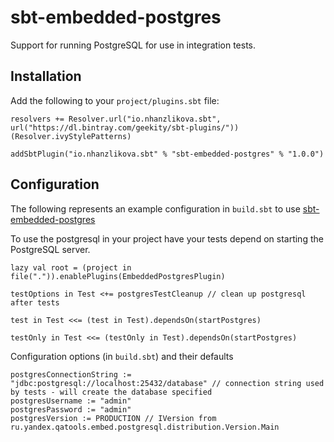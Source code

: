 sbt-embedded-postgres
=====================

Support for running PostgreSQL for use in integration tests.

Installation
------------
Add the following to your `project/plugins.sbt` file:
```
resolvers += Resolver.url("io.nhanzlikova.sbt", url("https://dl.bintray.com/geekity/sbt-plugins/"))(Resolver.ivyStylePatterns)

addSbtPlugin("io.nhanzlikova.sbt" % "sbt-embedded-postgres" % "1.0.0")
```

Configuration
-------------
The following represents an example configuration in `build.sbt` to use [sbt-embedded-postgres](https://github.com/geekity/sbt-embedded-postgres)

To use the postgresql in your project have your tests depend on starting the PostgreSQL server.
```
lazy val root = (project in file(".")).enablePlugins(EmbeddedPostgresPlugin)

testOptions in Test <+= postgresTestCleanup // clean up postgresql after tests

test in Test <<= (test in Test).dependsOn(startPostgres)

testOnly in Test <<= (testOnly in Test).dependsOn(startPostgres)
```

Configuration options (in `build.sbt`) and their defaults
```
postgresConnectionString := "jdbc:postgresql://localhost:25432/database" // connection string used by tests - will create the database specified
postgresUsername := "admin"
postgresPassword := "admin"
postgresVersion := PRODUCTION // IVersion from ru.yandex.qatools.embed.postgresql.distribution.Version.Main
```
